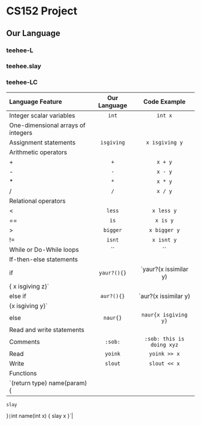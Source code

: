 # CS152 Project
## Our Language
### teehee-L
### teehee.slay
### teehee-LC
|**Language Feature**|**Our Language**|**Code Example**|
| :--- | :---: | :---: |
|Integer scalar variables|`int`|`int x`|
|One-dimensional arrays of integers|||
|Assignment statements|`isgiving`|`x isgiving y`|
|Arithmetic operators |||
|+|`+`|`x + y`|
|-|`-`|`x - y`|
|*|`*`|`x * y`|
|/|`/`|`x / y`|
|Relational operators|||
|<|`less`|`x less y`|
|==|`is`|`x is y`|
|>|`bigger`|`x bigger y`|
|!=|`isnt`|`x isnt y`|
|While or Do-While loops|``|``|
|If-then-else statements|||
|if|`yaur?(){}`|`yaur?(x issimilar y)
{ x isgiving z}`|
|else if|`aur?(){}`|`aur?(x issimilar y)
{x isgiving y}`|
|else|`naur{}`|`naur{x isgiving y}`|
|Read and write statements|||
|Comments|`:sob:`|`:sob: this is doing xyz`|
|Read|`yoink`|`yoink >> x`|
|Write|`slout`|`slout << x`|
|Functions
|`(return type) name(param) {
    slay
}`|`int name(int x) {
     slay x
}`|
